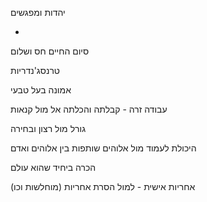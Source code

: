 יהדות ומפגשים

-

סיום החיים חס ושלום

טרנסג'נדריות

אמונה בעל טבעי

עבודה זרה - קבלתה והכלתה אל מול קנאות

גורל מול רצון ובחירה

היכולת לעמוד מול אלוהים
שותפות בין אלוהים ואדם

הכרה ביחיד שהוא עולם


אחריות אישית - למול הסרת אחריות (מוחלשות וכו)
